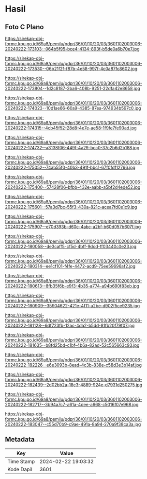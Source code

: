 # Hasil

## Foto C Plano

https://sirekap-obj-formc.kpu.go.id/69a8/pemilu/pdpr/36/01/10/20/03/3601102003006-20240222-173103--064b5f95-bce4-4134-893f-b5de0a6b70e7.jpg

https://sirekap-obj-formc.kpu.go.id/69a8/pemilu/pdpr/36/01/10/20/03/3601102003006-20240222-173530--06b21f2f-f87b-4e58-997f-4c0a87fc8602.jpg

https://sirekap-obj-formc.kpu.go.id/69a8/pemilu/pdpr/36/01/10/20/03/3601102003006-20240222-173804--1d2c8187-2ba6-408b-9251-22dfa42e8658.jpg

https://sirekap-obj-formc.kpu.go.id/69a8/pemilu/pdpr/36/01/10/20/03/3601102003006-20240222-174023--10d1ae66-60a9-4385-87ea-974934b597c0.jpg

https://sirekap-obj-formc.kpu.go.id/69a8/pemilu/pdpr/36/01/10/20/03/3601102003006-20240222-174315--4cb45f52-28d8-4e7e-ae58-1f9fe7fe90ad.jpg

https://sirekap-obj-formc.kpu.go.id/69a8/pemilu/pdpr/36/01/10/20/03/3601102003006-20240222-174732--a3138f06-449f-4a29-bcc0-37c2b6d2b188.jpg

https://sirekap-obj-formc.kpu.go.id/69a8/pemilu/pdpr/36/01/10/20/03/3601102003006-20240222-175052--74ab55f0-40b3-491f-bbc1-67f0fdf12766.jpg

https://sirekap-obj-formc.kpu.go.id/69a8/pemilu/pdpr/36/01/10/20/03/3601102003006-20240222-175400--57428f06-bfbb-432e-aabb-a5bf2d4ede52.jpg

https://sirekap-obj-formc.kpu.go.id/69a8/pemilu/pdpr/36/01/10/20/03/3601102003006-20240222-175601--57a3d7bc-55f3-430a-821c-acea7fd0e1c9.jpg

https://sirekap-obj-formc.kpu.go.id/69a8/pemilu/pdpr/36/01/10/20/03/3601102003006-20240222-175907--e70d393b-d60c-4abc-a2bf-b60d057b607f.jpg

https://sirekap-obj-formc.kpu.go.id/69a8/pemilu/pdpr/36/01/10/20/03/3601102003006-20240222-180058--de3caff5-cf5d-4bff-9dcd-ff03440c0e23.jpg

https://sirekap-obj-formc.kpu.go.id/69a8/pemilu/pdpr/36/01/10/20/03/3601102003006-20240222-180314--ee1cf101-f4fe-4472-acd9-75ee59696af2.jpg

https://sirekap-obj-formc.kpu.go.id/69a8/pemilu/pdpr/36/01/10/20/03/3601102003006-20240222-180613--8fb35f6b-e9f3-4b35-a774-a94b690f83eb.jpg

https://sirekap-obj-formc.kpu.go.id/69a8/pemilu/pdpr/36/01/10/20/03/3601102003006-20240222-180909--35904622-421e-4f11-a2be-d902f5ce9235.jpg

https://sirekap-obj-formc.kpu.go.id/69a8/pemilu/pdpr/36/01/10/20/03/3601102003006-20240222-181128--6df723fb-12ac-4da2-b5dd-81fb20f79f07.jpg

https://sirekap-obj-formc.kpu.go.id/69a8/pemilu/pdpr/36/01/10/20/03/3601102003006-20240222-181635--b8fd25bd-c1bf-4b6a-82ad-52c565663c93.jpg

https://sirekap-obj-formc.kpu.go.id/69a8/pemilu/pdpr/36/01/10/20/03/3601102003006-20240222-182226--e6e3093b-8ead-4c3b-838e-c58d3e3b14af.jpg

https://sirekap-obj-formc.kpu.go.id/69a8/pemilu/pdpr/36/01/10/20/03/3601102003006-20240222-182439--2d02bb2a-18c3-4889-924e-d7931d250275.jpg

https://sirekap-obj-formc.kpu.go.id/69a8/pemilu/pdpr/36/01/10/20/03/3601102003006-20240222-182717--3b94a7c7-a61a-4dee-a668-c5016f07e968.jpg

https://sirekap-obj-formc.kpu.go.id/69a8/pemilu/pdpr/36/01/10/20/03/3601102003006-20240222-183047--c55d70b9-c9ae-491a-8a94-270a9f38ca3a.jpg


## Metadata

| Key        | Value               |
| ---------- | ------------------- |
| Time Stamp | 2024-02-22 19:03:32 |
| Kode Dapil | 3601                |



